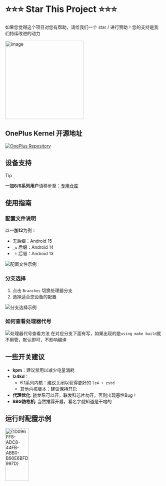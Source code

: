 # ⭐⭐⭐ Star This Project ⭐⭐⭐

如果您觉得这个项目对您有帮助，请给我们一个 star / 进行赞助！您的支持是我们持续改进的动力

<img width="250" height="250" alt="image" src="https://github.com/user-attachments/assets/55acad97-8fe6-4de7-b9ce-90da9552a212" />

## OnePlus Kernel 开源地址

[![OnePlus Repository](https://img.shields.io/badge/OnePlus-Repository-red)](https://github.com/Xiaomichael/kernel_manifest)

## 设备支持

> [!TIP]
> **一加6/6系列用户**请移步至：[专用仓库](https://github.com/Xiaomichael/oneplus_6.6_devices)

## 使用指南

### 配置文件说明

以**一加12**为例：
- 无后缀：Android 15
- `_u` 后缀：Android 14
- `_t` 后缀：Android 13

![配置文件示例](https://github.com/user-attachments/assets/88f6940b-4b2c-462f-b8fa-3d9dd2f2faec)

### 分支选择

1. 点击 `Branches` 切换处理器分支
2. 选择适合您设备的配置

![分支选择示例](https://github.com/user-attachments/assets/58f31536-b88e-4613-9865-3e0574868928)

### 如何查看处理器代号

![处理器代号查看方法](https://github.com/user-attachments/assets/fc217103-24ef-45fa-a7e1-f13cfd64f771)
在对应分支下面有写，如果出现的是`using make build`就不用管，默认即可，不影响编译

## 一些开关建议

- **kpm**：建议禁用以减少电量消耗
- **lz4kd**：
  - 6.1系列内核：建议关闭以获得更好的 `lz4 + zstd`
  - 其他内核版本：建议保持开启
- **代理优化**: 骁龙系可以开，联发科芯片勿开，否则出现恶性Bug！
- **BBG防格机**: 当然推荐开启，看名字就知道是干啥的

## 运行时配置示例

<img width="75.4" height="167.4" alt="{1D096FF8-ADC8-44FB-ABB0-B90E6BFD997D}" src="https://github.com/user-attachments/assets/2868dd1b-cb38-48fc-8041-490c5e700baf" />
